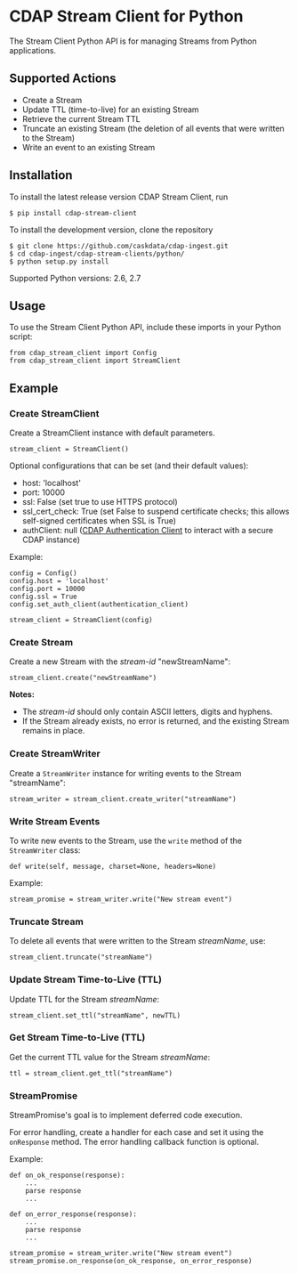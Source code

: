 # CDAP Stream Client for Python

The Stream Client Python API is for managing Streams from Python applications.

## Supported Actions

- Create a Stream
- Update TTL (time-to-live) for an existing Stream
- Retrieve the current Stream TTL
- Truncate an existing Stream (the deletion of all events that were written to the Stream)
- Write an event to an existing Stream


## Installation

To install the latest release version CDAP Stream Client, run

    $ pip install cdap-stream-client

To install the development version, clone the repository

    $ git clone https://github.com/caskdata/cdap-ingest.git
    $ cd cdap-ingest/cdap-stream-clients/python/
    $ python setup.py install

Supported Python versions: 2.6, 2.7

## Usage

To use the Stream Client Python API, include these imports in your Python script:

    from cdap_stream_client import Config
    from cdap_stream_client import StreamClient


## Example

### Create StreamClient

Create a StreamClient instance with default parameters.

    stream_client = StreamClient()

Optional configurations that can be set (and their default values):

- host: 'localhost'
- port: 10000
- ssl: False (set true to use HTTPS protocol)
- ssl_cert_check: True (set False to suspend certificate checks; this allows self-signed certificates when SSL is True)
- authClient: null ([CDAP Authentication Client](https://github.com/caskdata/cdap-clients/tree/develop/cdap-authentication-clients/python)
  to interact with a secure CDAP instance)

Example:

    config = Config()
    config.host = 'localhost'
    config.port = 10000
    config.ssl = True
    config.set_auth_client(authentication_client)

    stream_client = StreamClient(config)


### Create Stream

Create a new Stream with the *stream-id* "newStreamName":

    stream_client.create("newStreamName")

**Notes:**

- The *stream-id* should only contain ASCII letters, digits and hyphens.
- If the Stream already exists, no error is returned, and the existing Stream remains in place.

### Create StreamWriter

Create a ```StreamWriter``` instance for writing events to the Stream "streamName":

    stream_writer = stream_client.create_writer("streamName")

### Write Stream Events
To write new events to the Stream, use the ```write``` method of the ```StreamWriter``` class:

    def write(self, message, charset=None, headers=None)

Example:

    stream_promise = stream_writer.write("New stream event")

### Truncate Stream

To delete all events that were written to the Stream *streamName*, use:

    stream_client.truncate("streamName")

### Update Stream Time-to-Live (TTL)

Update TTL for the Stream *streamName*:

    stream_client.set_ttl("streamName", newTTL)

### Get Stream Time-to-Live (TTL)

Get the current TTL value for the Stream *streamName*:

    ttl = stream_client.get_ttl("streamName")

### StreamPromise

StreamPromise's goal is to implement deferred code execution.

For error handling, create a handler for each case and set it using the ```onResponse``` method. The error handling callback function is optional.

Example:

    def on_ok_response(response):
        ...
        parse response
        ...

    def on_error_response(response):
        ...
        parse response
        ...

    stream_promise = stream_writer.write("New stream event")
    stream_promise.on_response(on_ok_response, on_error_response)
